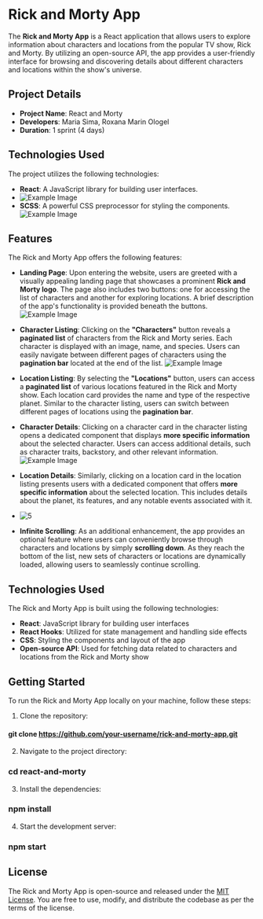# Rick and Morty App

The **Rick and Morty App** is a React application that allows users to explore information about characters and locations from the popular TV show, Rick and Morty. By utilizing an open-source API, the app provides a user-friendly interface for browsing and discovering details about different characters and locations within the show's universe.


## Project Details

- **Project Name**: React and Morty
- **Developers**: Maria Sima, Roxana Marin Ologel
- **Duration**: 1 sprint (4 days)

## Technologies Used

The project utilizes the following technologies:

- **React**: A JavaScript library for building user interfaces.
- ![Example Image](https://i.imgur.com/UK2I7G0.png)
- **SCSS**: A powerful CSS preprocessor for styling the components.
 ![Example Image](https://sass-lang.com/assets/img/styleguide/seal-black-1e36d095.png)

## Features

The Rick and Morty App offers the following features:

- **Landing Page**: Upon entering the website, users are greeted with a visually appealing landing page that showcases a prominent **Rick and Morty logo**. The page also includes two buttons: one for accessing the list of characters and another for exploring locations. A brief description of the app's functionality is provided beneath the buttons.
![Example Image](https://i.imgur.com/qNeHgGM.png)
- **Character Listing**: Clicking on the **"Characters"** button reveals a **paginated list** of characters from the Rick and Morty series. Each character is displayed with an image, name, and species. Users can easily navigate between different pages of characters using the **pagination bar** located at the end of the list.
![Example Image](https://i.imgur.com/abPFLPk.jpg)
- **Location Listing**: By selecting the **"Locations"** button, users can access a **paginated list** of various locations featured in the Rick and Morty show. Each location card provides the name and type of the respective planet. Similar to the character listing, users can switch between different pages of locations using the **pagination bar**.

- **Character Details**: Clicking on a character card in the character listing opens a dedicated component that displays **more specific information** about the selected character. Users can access additional details, such as character traits, backstory, and other relevant information.
![Example Image](https://i.imgur.com/IOQ4eIg.png)
- **Location Details**: Similarly, clicking on a location card in the location listing presents users with a dedicated component that offers **more specific information** about the selected location. This includes details about the planet, its features, and any notable events associated with it.
- ![5](https://user-images.githubusercontent.com/05d3c20219410a50d02d3c5964748a57)


- **Infinite Scrolling**: As an additional enhancement, the app provides an optional feature where users can conveniently browse through characters and locations by simply **scrolling down**. As they reach the bottom of the list, new sets of characters or locations are dynamically loaded, allowing users to seamlessly continue scrolling.

## Technologies Used

The Rick and Morty App is built using the following technologies:

- **React**: JavaScript library for building user interfaces
- **React Hooks**: Utilized for state management and handling side effects
- **CSS**: Styling the components and layout of the app
- **Open-source API**: Used for fetching data related to characters and locations from the Rick and Morty show

## Getting Started

To run the Rick and Morty App locally on your machine, follow these steps:

1. Clone the repository:

 ####  git clone https://github.com/your-username/rick-and-morty-app.git


2. Navigate to the project directory:
  
### cd react-and-morty

3. Install the dependencies:
### npm install
 
4. Start the development server:
### npm start




## License

The Rick and Morty App is open-source and released under the [MIT License](https://opensource.org/licenses/MIT). You are free to use, modify, and distribute the codebase as per the terms of the license.


